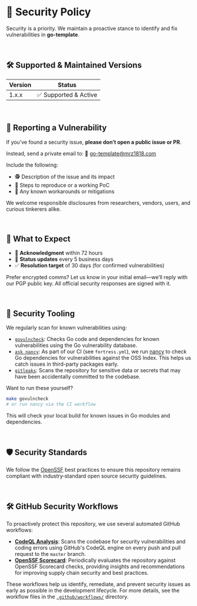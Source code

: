 # 🔐 Security Policy

Security is a priority. We maintain a proactive stance to identify and fix vulnerabilities in **go-template**.

<br/>

## 🛠️ Supported & Maintained Versions

| Version | Status               |
|---------|----------------------|
| 1.x.x   | ✅ Supported & Active |

<br/>

## 📨 Reporting a Vulnerability

If you’ve found a security issue, **please don’t open a public issue or PR**.

Instead, send a private email to:
📧 [go-template@mrz1818.com](mailto:go-template@mrz1818.com)

Include the following:

* 🕵️ Description of the issue and its impact
* 🧪 Steps to reproduce or a working PoC
* 🔧 Any known workarounds or mitigations

We welcome responsible disclosures from researchers, vendors, users, and curious tinkerers alike.

<br/>

## 📅 What to Expect

* 🧾 **Acknowledgment** within 72 hours
* 📢 **Status updates** every 5 business days
* ✅ **Resolution target** of 30 days (for confirmed vulnerabilities)

Prefer encrypted comms? Let us know in your initial email—we’ll reply with our PGP public key.
All official security responses are signed with it.

<br/>

## 🧪 Security Tooling

We regularly scan for known vulnerabilities using:

* [`govulncheck`](https://pkg.go.dev/golang.org/x/vuln/cmd/govulncheck): Checks Go code and dependencies for known vulnerabilities using the Go vulnerability database.
* [`ask nancy`](https://github.com/sonatype-nexus-community/nancy): As part of our CI (see `fortress.yml`), we run [nancy](https://github.com/sonatype-nexus-community/nancy) to check Go dependencies for vulnerabilities against the OSS Index. This helps us catch issues in third-party packages early.
* [`gitleaks`](https://github.com/gitleaks/gitleaks): Scans the repository for sensitive data or secrets that may have been accidentally committed to the codebase.

Want to run these yourself?

```sh
make govulncheck
# or run nancy via the CI workflow
```

This will check your local build for known issues in Go modules and dependencies.

<br/>

## 🛡️ Security Standards

We follow the [OpenSSF](https://openssf.org) best practices to ensure this repository remains compliant with industry‑standard open source security guidelines.

<br/>

## 🛠️ GitHub Security Workflows

To proactively protect this repository, we use several automated GitHub workflows:

- **[CodeQL Analysis](./workflows/codeql-analysis.yml)**: Scans the codebase for security vulnerabilities and coding errors using GitHub's CodeQL engine on every push and pull request to the `master` branch.
- **[OpenSSF Scorecard](./workflows/scorecard.yml)**: Periodically evaluates the repository against OpenSSF Scorecard checks, providing insights and recommendations for improving supply chain security and best practices.

These workflows help us identify, remediate, and prevent security issues as early as possible in the development lifecycle. For more details, see the workflow files in the [`.github/workflows/`](https://github.com/mrz1836/go-template/tree/master/.github/workflows) directory.

<br/>
